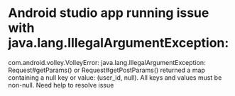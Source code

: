 
# Android studio app running issue with java.lang.IllegalArgumentException:

com.android.volley.VolleyError:
java.lang.IllegalArgumentException:
Request#getParams() or
Request#getPostParams() returned a map containing a null key or value: (user_id, null). All keys and values must be non-null.
Need help to resolve issue

        
